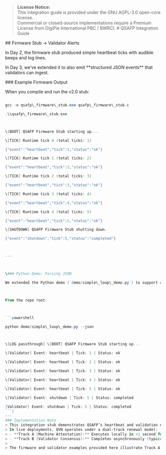 > **License Notice:**  
> This integration guide is provided under the GNU AGPL-3.0 open-core license.  
> Commercial or closed-source implementations require a Premium License from DigiPie International PBC / BWRCI.
\# QSAFP Integration Guide



\## Firmware Stub → Validator Alerts



In Day 2, the firmware stub produced simple heartbeat ticks with audible beeps and log lines.  

In Day 3, we’ve extended it to also emit \*\*structured JSON events\*\* that validators can ingest.



\### Example Firmware Output

When you compile and run the v2.0 stub:



```powershell

gcc -o qsafp\_firmware\_stub.exe qsafp\_firmware\_stub.c

.\\qsafp\_firmware\_stub.exe



\[BOOT] QSAFP Firmware Stub starting up...

\[TICK] Runtime tick 0 (total ticks: 1)

{"event":"heartbeat","tick":1,"status":"ok"}

\[TICK] Runtime tick 1 (total ticks: 2)

{"event":"heartbeat","tick":2,"status":"ok"}

\[TICK] Runtime tick 2 (total ticks: 3)

{"event":"heartbeat","tick":3,"status":"ok"}

\[TICK] Runtime tick 3 (total ticks: 4)

{"event":"heartbeat","tick":4,"status":"ok"}

\[TICK] Runtime tick 4 (total ticks: 5)

{"event":"heartbeat","tick":5,"status":"ok"}

\[SHUTDOWN] QSAFP Firmware Stub shutting down.

{"event":"shutdown","tick":5,"status":"completed"}



---



\### Python Demo: Parsing JSON

We extended the Python demo (`demo/simple\_loop\_demo.py`) to support a `--json` mode.



From the repo root:



```powershell

python demo/simple\_loop\_demo.py --json



\[LOG passthrough] \[BOOT] QSAFP Firmware Stub starting up...

\[Validator] Event: heartbeat | Tick: 1 | Status: ok

\[Validator] Event: heartbeat | Tick: 2 | Status: ok

\[Validator] Event: heartbeat | Tick: 3 | Status: ok

\[Validator] Event: heartbeat | Tick: 4 | Status: ok

\[Validator] Event: heartbeat | Tick: 5 | Status: ok

\[Validator] Event: shutdown | Tick: 5 | Status: completed

[Validator] Event: shutdown | Tick: 5 | Status: completed
```)  
---
### Implementation Note
> This integration stub demonstrates QSAFP’s heartbeat and validation event flow.  
> In live deployments, QVN operates under a dual-track renewal model:
> - **Track A (Machine Attestation):** Executes locally in <1 second for continuous runtime safety.  
> - **Track B (Validator Consensus):** Completes asynchronously (typically within ~60 seconds) with optional human validation windows (5–30 minutes).  
> 
> The firmware and validator examples provided here illustrate Track A behavior; Track B consensus runs in parallel without interrupting inference workloads.



